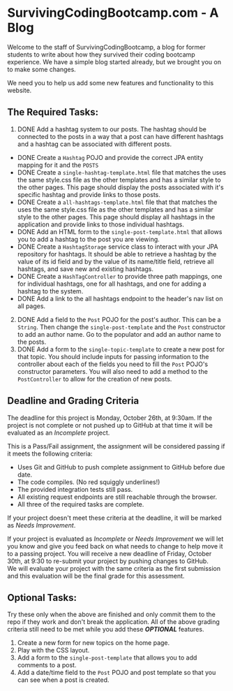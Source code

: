 # SurvivingCodingBootcamp.com - A Blog

Welcome to the staff of SurvivingCodingBootcamp, a blog for former students to write about how they survived their 
coding bootcamp experience.  We have a simple blog started already, but we brought you on to make some changes.

We need you to help us add some new features and functionality to this website.

## The Required Tasks:
1. DONE Add a hashtag system to our posts.  The hashtag should be connected to the posts in a way that a post can have 
different hashtags and a hashtag can be associated with different posts.
  - DONE Create a `Hashtag` POJO and provide the correct JPA entity mapping for it and the `POSTS`
  -  DONE Create a `single-hashtag-template.html` file that matches the uses the same style.css file as the other templates 
    and has a similar style to the other pages.  This page should display the posts associated with it's specific hashtag
    and provide links to those posts.
  - DONE Create a `all-hashtags-template.html` file that that matches the uses the same style.css file as the other templates 
    and has a similar style to the other pages.  This page should display all hashtags in the application and provide 
    links to those individual hashtags.
  - DONE Add an HTML form to the `single-post-template.html` that allows you to add a hashtag to the post you are viewing.
  - DONE Create a `HashtagStorage` service class to interact with your JPA repository for hashtags.  It should be able to 
    retrieve a hashtag by the value of its id field and by the value of its name/title field, retrieve all hashtags, and
    save new and existing hashtags.  
  - DONE Create a `HashTagController` to provide three path mappings, one for individual hashtags, one for all hashtags, and 
 one for adding a hashtag to the system. 
  - DONE Add a link to the all hashtags endpoint to the header's nav list on all pages.
2. DONE Add a field to the `Post` POJO for the post's author.  This can be a `String`.  Then change the `single-post-template` 
and the `Post` constructor to add an author name.  Go to the populator and add an author name to the posts.
3. DONE Add a form to the `single-topic-template` to create a new post for that topic.  You should include inputs for
passing information to the controller about each of the fields you need to fill the `Post` POJO's constructor 
parameters. You will also need to add a method to the `PostController` to allow for the creation of new posts.

## Deadline and Grading Criteria
The deadline for this project is Monday, October 26th, at 9:30am.
If the project is not complete or not pushed up to GitHub at that time it will be evaluated as an _Incomplete_ project.

This is a Pass/Fail assignment, the assignment will be considered passing if it meets the following criteria:
- Uses Git and GitHub to push complete assignment to GitHub before due date.
- The code compiles.  (No red squiggly underlines!)
- The provided integration tests still pass.
- All existing request endpoints are still reachable through the browser.
- All three of the required tasks are complete.

If your project doesn't meet these criteria at the deadline, it will be marked as _Needs Improvement_.

If your project is evaluated as _Incomplete_ or _Needs Improvement_ we will let you know and give you feed back on what 
needs to change to help move it to a passing project.
You will receive a new deadline of Friday, October 30th, at 9:30 to re-submit your project by pushing changes to GitHub.  
We will evaluate your project with the same criteria as the first submission and this evaluation will be the final grade
for this assessment.

## Optional Tasks:
Try these only when the above are finished and only commit them to the repo if they work and don't break the 
application.  All of the above grading criteria still need to be met while you add these _**OPTIONAL**_ features. 
1.  Create a new form for new topics on the home page.
2.  Play with the CSS layout.  
3.  Add a form to the `single-post-template` that allows you to add comments to a post.  
4.  Add a date/time field to the `Post` POJO and post template so that you can see when a post is created.

